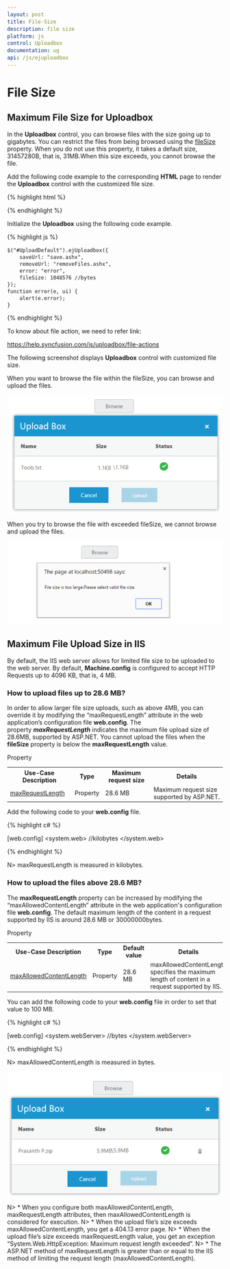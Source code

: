 ```yaml
---
layout: post
title: File-Size
description: file size 
platform: js
control: Uploadbox
documentation: ug
api: /js/ejuploadbox
---
```


# File Size 

## Maximum File Size for Uploadbox

In the **Uploadbox** control, you can browse files with the size going up to gigabytes. You can restrict the files from being browsed using the [fileSize](https://help.syncfusion.com/api/js/ejuploadbox#members:filesize) property. When you do not use this property, it takes a default size, 31457280B, that is, 31MB.When this size exceeds, you cannot browse the file. 

Add the following code example to the corresponding **HTML** page to render the **Uploadbox** control with the customized file size.



{% highlight html %}

<div class="control">
     <div id="Uploadbox"></div>
</div>

{% endhighlight %}



Initialize the **Uploadbox** using the following code example.



{% highlight js %}


    $("#UploadDefault").ejUploadbox({
        saveUrl: "save.ashx",
        removeUrl: "removeFiles.ashx",
        error: "error",
        fileSize: 1048576 //bytes
    });
    function error(e, ui) {
        alert(e.error);
    }


{% endhighlight %}



To know about file action, we need to refer link:

<https://help.syncfusion.com/js/uploadbox/file-actions>

The following screenshot displays **Uploadbox** control with customized file size.

When you want to browse the file within the fileSize, you can browse and upload the files.



![](/js/UploadBox/File-Size_images/File-Size_img1.png) 

When you try to browse the file with exceeded fileSize, we cannot browse and upload the files.



![](/js/UploadBox/File-Size_images/File-Size_img2.png) 

## Maximum File Upload Size in IIS

By default, the IIS web server allows for limited file size to be uploaded to the web server. By default, **Machine.config** is configured to accept HTTP Requests up to 4096 KB, that is, 4 MB. 

### How to upload files up to 28.6 MB?

In order to allow larger file size uploads, such as above 4MB, you can override it by modifying the “maxRequestLength” attribute in the web application’s configuration file **web.config**. The property _**maxRequestLength**_ indicates the maximum file upload size of 28.6MB, supported by ASP.NET. You cannot upload the files when the **fileSize** property is below the **maxRequestLength** value.



Property

<table>
<tr>
<th>
Use-Case Description</th><th>
Type</th><th>
Maximum request size</th><th>
Details</th></tr>
<tr>
<td>
<a href="https://msdn.microsoft.com/en-us/library/system.web.configuration.httpruntimesection.maxrequestlength.aspx">maxRequestLength</a></td><td>
Property</td><td>
28.6 MB</td><td>
Maximum request size supported by ASP.NET.</td></tr>
</table>


Add the following code to your **web.config** file. 

{% highlight c# %}

[web.config]
<configuration>
    <system.web>
        <httpruntime maxRequestLength="102400"/> //kilobytes 
    </system.web>
</configuration>


{% endhighlight %}



N> maxRequestLength is measured in kilobytes.


### How to upload the files above 28.6 MB?

The **maxRequestLength** property can be increased by modifying the “maxAllowedContentLength” attribute in the web application's configuration file **web.config**. The default maximum length of the content in a request supported by IIS is around 28.6 MB or 30000000bytes.

Property

<table>
<tr>
<th>
Use-Case Description</th><th>
Type</th><th>
Default value</th><th>
Details</th></tr>
<tr>
<td>
<a href="https://msdn.microsoft.com/en-us/library/ms689462(v=vs.90).aspx">maxAllowedContentLength</a></td><td>
Property</td><td>
28.6 MB</td><td>
maxAllowedContentLength specifies the maximum length of content in a request supported by IIS.</td></tr>
</table>


You can add the following code to your **web.config** file in order to set that value to 100 MB.

{% highlight c# %}

[web.config]
<system.webServer>
    <security>
        <requestFiltering>
            <requestLimits maxAllowedContentLength="104857600" /> //bytes
        </requestFiltering>
    </security>
</system.webServer>


{% endhighlight %}



N> maxAllowedContentLength is measured in bytes.


![](/js/UploadBox/File-Size_images/File-Size_img4.png) 
                       

N> * When you configure both maxAllowedContentLength, maxRequestLength attributes, then maxAllowedContentLength is considered for execution.
N> * When the upload file’s size exceeds maxAllowedContentLength, you get a 404.13 error page.
N> * When the upload file’s size exceeds maxRequestLength value, you get an exception “System.Web.HttpException: Maximum request length exceeded”.
N> * The ASP.NET method of maxRequestLength is greater than or equal to the IIS method of limiting the request length (maxAllowedContentLength).
